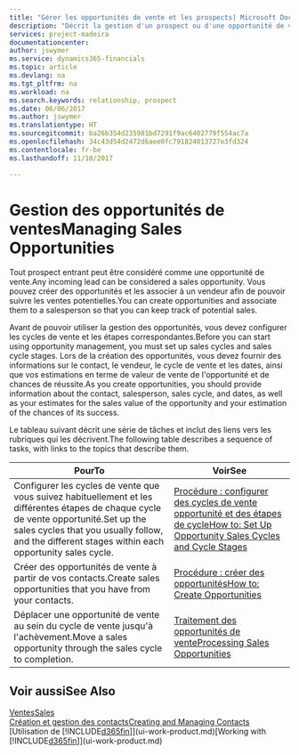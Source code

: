 ```yaml
---
title: "Gérer les opportunités de vente et les prospects| Microsoft Docs"
description: "Décrit la gestion d'un prospect ou d'une opportunité de ventes entrant dans Dynamics 365, et l'association de l'opportunité à un vendeur pour effectuer le suivi des ventes potentielles."
services: project-madeira
documentationcenter: 
author: jswymer
ms.service: dynamics365-financials
ms.topic: article
ms.devlang: na
ms.tgt_pltfrm: na
ms.workload: na
ms.search.keywords: relationship, prospect
ms.date: 06/06/2017
ms.author: jswymer
ms.translationtype: HT
ms.sourcegitcommit: ba26b354d235981bd7291f9ac6402779f554ac7a
ms.openlocfilehash: 34c43d54d2472d6aee0fc791824013727e3fd324
ms.contentlocale: fr-be
ms.lasthandoff: 11/10/2017

---
```

# <a name="managing-sales-opportunities"></a><span data-ttu-id="fcfd0-103">Gestion des opportunités de ventes</span><span class="sxs-lookup"><span data-stu-id="fcfd0-103">Managing Sales Opportunities</span></span>
<span data-ttu-id="fcfd0-104">Tout prospect entrant peut être considéré comme une opportunité de vente.</span><span class="sxs-lookup"><span data-stu-id="fcfd0-104">Any incoming lead can be considered a sales opportunity.</span></span> <span data-ttu-id="fcfd0-105">Vous pouvez créer des opportunités et les associer à un vendeur afin de pouvoir suivre les ventes potentielles.</span><span class="sxs-lookup"><span data-stu-id="fcfd0-105">You can create opportunities and associate them to a salesperson so that you can keep track of potential sales.</span></span>

<span data-ttu-id="fcfd0-106">Avant de pouvoir utiliser la gestion des opportunités, vous devez configurer les cycles de vente et les étapes correspondantes.</span><span class="sxs-lookup"><span data-stu-id="fcfd0-106">Before you can start using opportunity management, you must set up sales cycles and sales cycle stages.</span></span> <span data-ttu-id="fcfd0-107">Lors de la création des opportunités, vous devez fournir des informations sur le contact, le vendeur, le cycle de vente et les dates, ainsi que vos estimations en terme de valeur de vente de l'opportunité et de chances de réussite.</span><span class="sxs-lookup"><span data-stu-id="fcfd0-107">As you create opportunities, you should provide information about the contact, salesperson, sales cycle, and dates, as well as your estimates for the sales value of the opportunity and your estimation of the chances of its success.</span></span>

<span data-ttu-id="fcfd0-108">Le tableau suivant décrit une série de tâches et inclut des liens vers les rubriques qui les décrivent.</span><span class="sxs-lookup"><span data-stu-id="fcfd0-108">The following table describes a sequence of tasks, with links to the topics that describe them.</span></span>

| <span data-ttu-id="fcfd0-109">Pour</span><span class="sxs-lookup"><span data-stu-id="fcfd0-109">To</span></span> | <span data-ttu-id="fcfd0-110">Voir</span><span class="sxs-lookup"><span data-stu-id="fcfd0-110">See</span></span> |
| --- | --- |
| <span data-ttu-id="fcfd0-111">Configurer les cycles de vente que vous suivez habituellement et les différentes étapes de chaque cycle de vente opportunité.</span><span class="sxs-lookup"><span data-stu-id="fcfd0-111">Set up the sales cycles that you usually follow, and the different stages within each opportunity sales cycle.</span></span> |[<span data-ttu-id="fcfd0-112">Procédure : configurer des cycles de vente opportunité et des étapes de cycle</span><span class="sxs-lookup"><span data-stu-id="fcfd0-112">How to: Set Up Opportunity Sales Cycles and Cycle Stages</span></span>](marketing-how-setup-opportunity-sales-cycles-stages.md) |
| <span data-ttu-id="fcfd0-113">Créer des opportunités de vente à partir de vos contacts.</span><span class="sxs-lookup"><span data-stu-id="fcfd0-113">Create sales opportunities that you have from your contacts.</span></span> |[<span data-ttu-id="fcfd0-114">Procédure : créer des opportunités</span><span class="sxs-lookup"><span data-stu-id="fcfd0-114">How to: Create Opportunities</span></span>](marketing-how-create-opportunities.md) |
| <span data-ttu-id="fcfd0-115">Déplacer une opportunité de vente au sein du cycle de vente jusqu'à l'achèvement.</span><span class="sxs-lookup"><span data-stu-id="fcfd0-115">Move a sales opportunity through the sales cycle to completion.</span></span> |[<span data-ttu-id="fcfd0-116">Traitement des opportunités de vente</span><span class="sxs-lookup"><span data-stu-id="fcfd0-116">Processing Sales Opportunities</span></span>](marketing-processing-sales-opportunities.md) |

## <a name="see-also"></a><span data-ttu-id="fcfd0-117">Voir aussi</span><span class="sxs-lookup"><span data-stu-id="fcfd0-117">See Also</span></span>
[<span data-ttu-id="fcfd0-118">Ventes</span><span class="sxs-lookup"><span data-stu-id="fcfd0-118">Sales</span></span>](sales-manage-sales.md)  
[<span data-ttu-id="fcfd0-119">Création et gestion des contacts</span><span class="sxs-lookup"><span data-stu-id="fcfd0-119">Creating and Managing Contacts</span></span>](marketing-contacts.md)  
<span data-ttu-id="fcfd0-120">[Utilisation de [!INCLUDE[d365fin](includes/d365fin_md.md)]](ui-work-product.md)</span><span class="sxs-lookup"><span data-stu-id="fcfd0-120">[Working with [!INCLUDE[d365fin](includes/d365fin_md.md)]](ui-work-product.md)</span></span>

